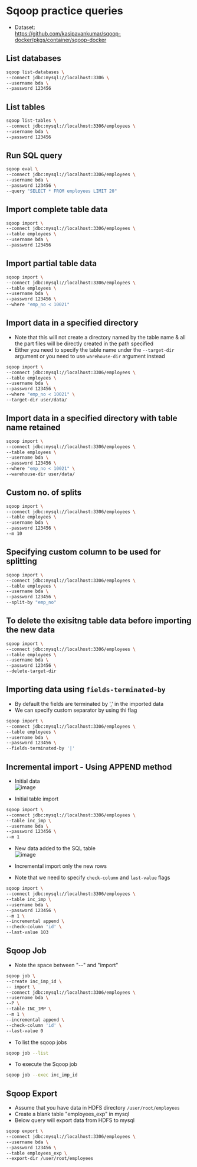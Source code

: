 # Sqoop practice queries

- Dataset:  
https://github.com/kasipavankumar/sqoop-docker/pkgs/container/sqoop-docker

## List databases
```bash
sqoop list-databases \
--connect jdbc:mysql://localhost:3306 \
--username bda \
--password 123456
```

## List tables
```bash
sqoop list-tables \
--connect jdbc:mysql://localhost:3306/employees \
--username bda \
--password 123456
```

## Run SQL query
```bash
sqoop eval \
--connect jdbc:mysql://localhost:3306/employees \
--username bda \
--password 123456 \
--query "SELECT * FROM employees LIMIT 20"
```

## Import complete table data 
```bash
sqoop import \
--connect jdbc:mysql://localhost:3306/employees \
--table employees \
--username bda \
--password 123456
```

## Import partial table data 
```bash
sqoop import \
--connect jdbc:mysql://localhost:3306/employees \
--table employees \
--username bda \
--password 123456 \
--where "emp_no < 10021"
```

## Import data in a specified directory
- Note that this will not create a directory named by the table name & all the part files will be directly created in the path specified
- Either you need to specify the table name under the ```--target-dir``` argument or you need to use ```warehouse-dir``` argument instead
```bash
sqoop import \
--connect jdbc:mysql://localhost:3306/employees \
--table employees \
--username bda \
--password 123456 \
--where "emp_no < 10021" \
--target-dir user/data/
```

## Import data in a specified directory with table name retained
```bash
sqoop import \
--connect jdbc:mysql://localhost:3306/employees \
--table employees \
--username bda \
--password 123456 \
--where "emp_no < 10021" \
--warehouse-dir user/data/
```

## Custom no. of splits
```bash
sqoop import \
--connect jdbc:mysql://localhost:3306/employees \
--table employees \
--username bda \
--password 123456 \
--m 10
```

## Specifying custom column to be used for splitting
```bash
sqoop import \
--connect jdbc:mysql://localhost:3306/employees \
--table employees \
--username bda \
--password 123456 \
--split-by "emp_no"
```

## To delete the exisitng table data before importing the new data
```bash
sqoop import \
--connect jdbc:mysql://localhost:3306/employees \
--table employees \
--username bda \
--password 123456 \
--delete-target-dir
```

## Importing data using ```fields-terminated-by```
- By default the fields are terminated by ',' in the imported data
- We can specify custom separator by using thi flag
```bash
sqoop import \
--connect jdbc:mysql://localhost:3306/employees \
--table employees \
--username bda \
--password 123456 \
--fields-terminated-by '|'
```

## Incremental import - Using APPEND method
- Initial data  
![image](https://user-images.githubusercontent.com/117569148/230816944-8f15ce18-31a2-4166-9e15-9ac90a22e1bb.png)

- Initial table import
```bash
sqoop import \
--connect jdbc:mysql://localhost:3306/employees \
--table inc_imp \
--username bda \
--password 123456 \
--m 1
```

- New data added to the SQL table  
![image](https://user-images.githubusercontent.com/117569148/230817282-1cc198a7-c379-4567-9b60-a887f86210c5.png)

- Incremental import only the new rows
- Note that we need to specify ```check-column``` and ```last-value``` flags
```bash
sqoop import \
--connect jdbc:mysql://localhost:3306/employees \
--table inc_imp \
--username bda \
--password 123456 \
--m 1 \
--incremental append \
--check-column 'id' \
--last-value 103
```

## Sqoop Job
- Note the space between "--" and "import"
```bash
sqoop job \
--create inc_imp_id \
-- import \
--connect jdbc:mysql://localhost:3306/employees \
--username bda \
--P \
--table INC_IMP \
--m 1 \
--incremental append \
--check-column 'id' \
--last-value 0
```

- To list the sqoop jobs
```bash
sqoop job --list
```

- To execute the Sqoop job
```bash
sqoop job --exec inc_imp_id
```

## Sqoop Export
- Assume that you have data in HDFS directory ```/user/root/employees```
- Create a blank table "employees_exp" in mysql
- Below query will export data from HDFS to mysql
```bash
sqoop export \
--connect jdbc:mysql://localhost:3306/employees \
--username bda \
--password 123456 \
--table employees_exp \
--export-dir /user/root/employees
```
